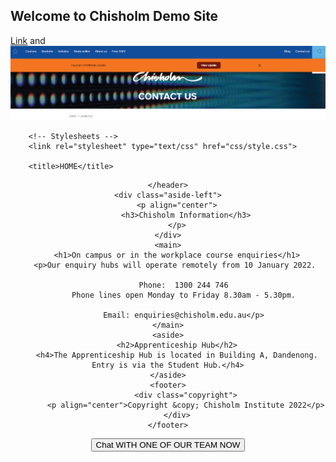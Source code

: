 ## **Welcome to Chisholm Demo Site**

[Link](https://www.chisholm.edu.au/) and ![Image](Chisholm.jpg)

 <html>
 <head>
	    <!-- Metas -->
		<meta name="viewport" content="width=device-width, initial-scale=1.0">
		
		<!-- Stylesheets -->
		<link rel="stylesheet" type="text/css" href="css/style.css">
		
		<title>HOME</title>
</head>
<body>
<script type="text/javascript" charset="utf-8">
  (function (g, e, n, es, ys) {
    g['_genesysJs'] = e;
    g[e] = g[e] || function () {
      (g[e].q = g[e].q || []).push(arguments)
    };
    g[e].t = 1 * new Date();
    g[e].c = es;
    ys = document.createElement('script'); ys.async = 1; ys.src = n; ys.charset = 'utf-8'; document.head.appendChild(ys);
  })(window, 'Genesys', 'https://apps.mypurecloud.com.au/genesys-bootstrap/genesys.min.js', {
    environment: 'apse2',
    deploymentId: '014fd7be-96a4-482b-8172-a642689661a8'
  });
</script>
	<header>
		
	</header>
	<div class="aside-left">
		<p align="center">
			<h3>Chisholm Information</h3>
		</p>
	</div>
	<main>
		<h1>On campus or in the workplace course enquiries</h1>
		<p>Our enquiry hubs will operate remotely from 10 January 2022. 

		   Phone:  1300 244 746
		   Phone lines open Monday to Friday 8.30am - 5.30pm.

		   Email: enquiries@chisholm.edu.au</p>
	</main>
	<aside>
		<h2>Apprenticeship Hub</h2>
		<h4>The Apprenticeship Hub is located in Building A, Dandenong. Entry is via the Student Hub.</h4>
	</aside>
	<footer>
			<div class="copyright">
			<p align="center">Copyright &copy; Chisholm Institute 2022</p>
		</div>
	</footer>

<script src="https://apps.mypurecloud.com.au/widgets/9.0/cxbus.min.js" onload="javascript:CXBus.configure({debug:false,pluginsPath:'https://apps.mypurecloud.com.au/widgets/9.0/plugins/'}); CXBus.loadPlugin('widgets-core');"></script>

<script>
  window._genesys = {
    "widgets": {
      "webchat": {
        "transport": {
          "type": "purecloud-v2-sockets",
          "dataURL": "https://api.mypurecloud.com.au",
          "deploymentKey": "99897707-60b8-4527-883d-afa00c14bd49",
          "orgGuid": "99d21775-62de-44cb-a90d-6d7010d44524",
          "interactionData": {
            "routing": {
              "targetType": "QUEUE",
              "targetAddress": "Demo Queue",
              "priority": 2
            }
          }
        },
        "userData": {
          "addressStreet": "",
          "addressCity": "",
          "addressPostalCode": "",
          "addressState": "",
          "phoneNumber": "",
          "customField1Label": "",
          "customField1": "",
          "customField2Label": "",
          "customField2": "",
          "customField3Label": "",
          "customField3": ""
        }
      }
    }
  };

  function getAdvancedConfig() {
    return {
      "form": {
        "autoSubmit": false,
        "firstname": "",
        "lastname": "",
        "email": "",
        "subject": ""
      },
      "formJSON": {
        "wrapper": "<table></table>",
        "inputs": [
          {
            "id": "cx_webchat_form_firstname",
            "name": "firstname",
            "maxlength": "100",
            "placeholder": "Required",
            "label": "First Name"
          },
          {
            "id": "cx_webchat_form_lastname",
            "name": "lastname",
            "maxlength": "100",
            "placeholder": "Required",
            "label": "Last Name"
          },
          {
            "id": "cx_webchat_form_email",
            "name": "email",
            "maxlength": "100",
            "placeholder": "Optional",
            "label": "Email"
          },
          {
            "id": "cx_webchat_form_subject",
            "name": "subject",
            "maxlength": "100",
            "placeholder": "Optional",
            "label": "Subject"
          }
	          {
            "id": "cx_webchat_form_prospective_student",
            "name": "ProspectiveStudent",
            "maxlength": "100",
            "placeholder": "Custom data placeholder",
            "label": "Prospective Student",
            "value": "Yes"
          },
          {
            "id": "cx_webchat_form_student_support",
            "name": "StudentSupport",
            "maxlength": "100",
            "placeholder": "Custom data placeholder",
            "label": "Student Support",
            "value": "No"
          }
		<label for="Student">Type of Student:</label>

		<select name="Student" id="Student">
  		<option value="Prospective Student">Prospective Student</option>
  		<option value="Student Support">Student Support</option>
		</select>
        ]
      }
    };
  }

  const customPlugin = CXBus.registerPlugin('Custom');
</script>

<button type="button" id="chat-button" onclick="customPlugin.command('WebChat.open', getAdvancedConfig());">Chat WITH ONE OF OUR TEAM NOW</button>


</body>
</html>
